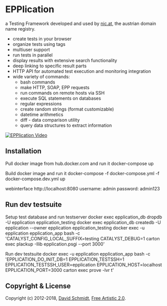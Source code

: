 # EPPlication

a Testing Framework developed and used by [nic.at](https://www.nic.at), the austrian domain name registry.

 - create tests in your browser
 - organize tests using tags
 - multiuser support
 - run tests in parallel
 - display results with extensive search functionality
 - deep linking to specific result parts
 - HTTP API for automated test execution and monitoring integration
 - wide variety of commands:
   - bash commands
   - make HTTP, SOAP, EPP requests
   - run commands on remote hosts via SSH
   - execute SQL statements on databases
   - regular expressions
   - create random strings (format customizable)
   - datetime arithmetics
   - diff - data comparison utility
   - query data structures to extract information

[![EPPlication Video](https://i.vimeocdn.com/video/714314727.jpg?mw=1000&mh=560)](https://vimeo.com/280733237)


## Installation
Pull docker image from hub.docker.com and run it
    docker-compose up

Build docker image and run it
    docker-compose -f docker-compose.yml -f docker-compose.dev.yml up

webinterface
    http://localhost:8080
    username: admin
    password: admin123

## Run dev testsuite
Setup test database and run testserver
    docker exec epplication_db dropdb -U epplication epplication_testing
    docker exec epplication_db createdb -U epplication --owner epplication epplication_testing
    docker exec -u epplication epplication_app bash -c 'CATALYST_CONFIG_LOCAL_SUFFIX=testing CATALYST_DEBUG=1 carton exec plackup -Ilib epplication.psgi --port 3000'

Run dev testsuite
    docker exec -u epplication epplication_app bash -c 'EPPLICATION_DO_INIT_DB=1 EPPLICATION_TESTSSH=1 EPPLICATION_TESTSSH_USER=epplication EPPLICATION_HOST=localhost EPPLICATION_PORT=3000 carton exec prove -lvr t'

## Copyright & License
Copyright (c) 2012-2018, [David Schmidt](mailto:david.schmidt@univie.ac.at), [Free Artistic 2.0](https://opensource.org/licenses/Artistic-2.0).
